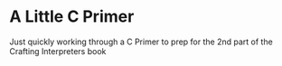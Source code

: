 # A Little C Primer

Just quickly working through a C Primer to prep for the 2nd part of the Crafting Interpreters book
